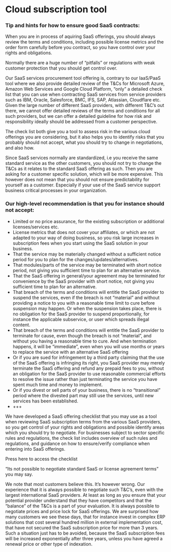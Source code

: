 # Cloud subscription tool


### Tip and hints for how to ensure good SaaS contracts:

When you are in process of aquiring SaaS offerings, you should always review the terms and
conditions, including possible license metrics and the order form carefully before you contract, so you have control over your rights and obligations. 

Normally there are a huge number of “pitfalls” or regulations with weak customer protection that you should get control over.

Our SaaS services procurement tool offering is, contrary to our IaaS/PaaS tool where we also provide detailed review of the T&Cs for Microsoft Azure, Amazon Web Services and Google Cloud Platform, “only” a detailed check list that you can use when contracting SaaS services from service providers such as IBM, Oracle, Salesforce, BMC, IFS, SAP, Atlassian, Cloudflare etc. Given the large number of different SaaS providers, with different T&C’s out there, we cannot offer detailed reviews of the terms and conditions for all such providers, but we can offer a detailed guideline for how risk and responsibility ideally should be addressed from a customer perspective. 

The check list both give you a tool to assess risk in the various cloud offerings you are considering, but it also helps you to identify risks that you probably should not accept, what you should try to change in negotiations, and also how. 

Since SaaS services normally are standardized, i.e you receive the same standard service as the other customers, you should not try to change the T&Cs as it relates to the standard SaaS offering as such. Then you are asking for a customer specific solution, which will be more expensive. This however does not mean that you should not ensure predictability for yourself as a customer. Especially if your use of the SaaS service support business critical processes in your organization.



### Our high-level recommendation is that you for instance should not accept:

-	Limited or no price assurance, for the existing subscription or additional licenses/services etc. 
-	License metrics that does not cover your affiliates, or which are not adapted to your way of doing business, so you risk large increases in subscription fees when you start using the SaaS solution in your business.
-	That the service may be materially changed without a sufficient notice period for you to plan for the changes/updates/alternatives.
-	That modules/parts of the service may be terminated with short notice period, not giving you sufficient time to plan for an alternative service.
-	That the SaaS offering in general/your agreement may be terminated for convenience by the SaaS provider with short notice, not giving you sufficient time to plan for an alternative.
-	That breach of the terms and conditions will entitle the SaaS provider to suspend the services, even if the breach is not “material” and without providing a notice to you with a reasonable time limit to cure before suspension may happen. Or when the suspension takes place, there is no obligation for the SaaS provider to suspend proportionally, for instance the applicable subservice, or user which spreads illegal content.
-	That breach of the terms and conditions will entitle the SaaS provider to terminate for cause, even though the breach is not “material”, and without you having a reasonable time to cure. And when termination happens, it will be “immediate”, even when you will use months or years to replace the service with an alternative SaaS offering
-	Or if you are sued for infringement by a third party claiming that the use of the SaaS offering is infringing its right, you SaaS provider may merely terminate the SaaS offering and refund any prepaid fees to you, without an obligation for the SaaS provider to use reasonable commercial efforts to resolve the issue rather than just terminating the service you have spent much time and money to implement. 
-	Or if you divest or sell parts of your business, there is no “transitional” period where the divested part may still use the services, until new services has been established.
-	+++

We have developed a SaaS offering checklist that you may use as a tool when reviewing SaaS subscription terms from the various SaaS providers, so you get control of your rights and obligations and possible identify areas which you should try to negotiate. For businesses subject to sector specific rules and regulations, the check list includes overview of such rules and regulations, and guidance on how to ensure/verify compliance when entering into SaaS offerings. 

Press here to access the checklist 

“Its not possible to negotiate standard SaaS or license agreement terms” you may say.

We note that most customers believe this. It’s however wrong. Our experience that it is always possible to negotiate such T&C’s, even with the largest international SaaS providers. At least as long as you ensure that your potential provider understand that they have competitors and that the “balance” of the T&Cs is a part of your evaluation. It is always possible to negotiate prices and price lock for SaaS offerings. We are surprised how many customers we see these days, that for instance invest in complex ERP solutions that cost several hundred million in external implementation cost, that have not secured the SaaS subscription price for more than 3 years. Such a situation just has to be avoided, because the SaaS subscription fees will be increased exponentially after three years, unless you have agreed a renewal price or other type of indexation.  






